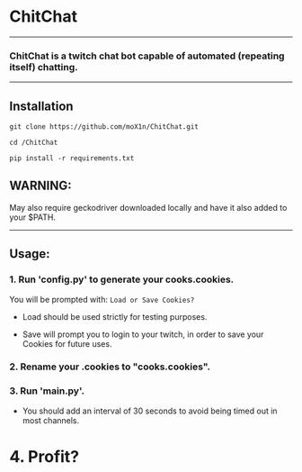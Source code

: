 # ChitChat
---
### ChitChat is a twitch chat bot capable of automated (repeating itself) chatting.
---

## Installation
`git clone https://github.com/moX1n/ChitChat.git`


`cd /ChitChat`


`pip install -r requirements.txt`

## WARNING:
May also require geckodriver downloaded locally and have it also added to your $PATH.

---
## Usage:

### 1. Run 'config.py' to generate your cooks.cookies.
You will be prompted with: `Load or Save Cookies?`

* Load should be used strictly for testing purposes.

* Save will prompt you to login to your twitch, in order to save your Cookies for future uses.

### 2. Rename your .cookies to "cooks.cookies".

### 3. Run 'main.py'.

* You should add an interval of 30 seconds to avoid being timed out in most channels.

# 4. Profit?
